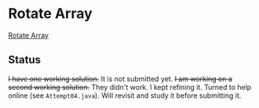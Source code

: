 # Rotate Array

[Rotate Array](https://leetcode.com/problems/rotate-array/)

## Status
~~I have one working solution.~~ It is not submitted yet.
~~I am working on a second working solution.~~
They didn't work. I kept refining it. Turned to help online (see `Attempt04.java`).
Will revisit and study it before submitting it.
